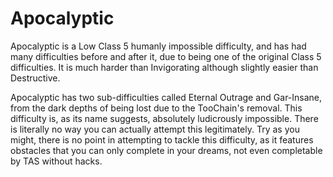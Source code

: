 # Apocalyptic

Apocalyptic is a Low Class 5 humanly impossible difficulty, and has had many difficulties before and after it, due to being one of the original Class 5 difficulties. It is much harder than Invigorating although slightly easier than Destructive.

Apocalyptic has two sub-difficulties called Eternal Outrage and Gar-Insane, from the dark depths of being lost due to the TooChain's removal. This difficulty is, as its name suggests, absolutely ludicrously impossible. There is literally no way you can actually attempt this legitimately. Try as you might, there is no point in attempting to tackle this difficulty, as it features obstacles that you can only complete in your dreams, not even completable by TAS without hacks.